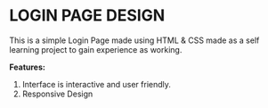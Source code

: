 # LOGIN PAGE DESIGN
This is a simple Login Page made using HTML & CSS made as a self learning project to gain experience as working.

**Features:**

1. Interface is interactive and user friendly.
2. Responsive Design
